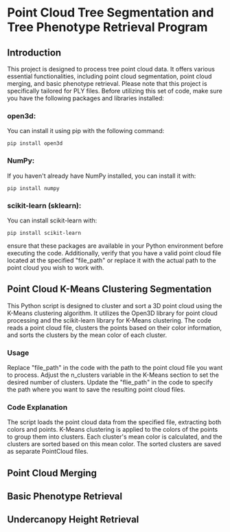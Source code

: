 # Point Cloud Tree Segmentation and Tree Phenotype Retrieval Program
## Introduction
This project is designed to process tree point cloud data. It offers various essential functionalities, including point cloud segmentation, point cloud merging, and basic phenotype retrieval. Please note that this project is specifically tailored for PLY files. Before utilizing this set of code, make sure you have the following packages and libraries installed:
### open3d: 
You can install it using pip with the following command:
```
pip install open3d
```
### NumPy:
If you haven't already have NumPy installed, you can install it with:
```
pip install numpy
```
### scikit-learn (sklearn):
You can install scikit-learn with:
```
pip install scikit-learn
```
ensure that these packages are available in your Python environment before executing the code. Additionally, verify that you have a valid point cloud file located at the specified "file_path" or replace it with the actual path to the point cloud you wish to work with.

## Point Cloud K-Means Clustering Segmentation
This Python script is designed to cluster and sort a 3D point cloud using the K-Means clustering algorithm. It utilizes the Open3D library for point cloud processing and the scikit-learn library for K-Means clustering. The code reads a point cloud file, clusters the points based on their color information, and sorts the clusters by the mean color of each cluster.
### Usage
Replace "file_path" in the code with the path to the point cloud file you want to process.
Adjust the n_clusters variable in the K-Means section to set the desired number of clusters.
Update the "flie_path" in the code to specify the path where you want to save the resulting point cloud files.
### Code Explanation
The script loads the point cloud data from the specified file, extracting both colors and points.
K-Means clustering is applied to the colors of the points to group them into clusters.
Each cluster's mean color is calculated, and the clusters are sorted based on this mean color.
The sorted clusters are saved as separate PointCloud files.
## Point Cloud Merging

## Basic Phenotype Retrieval

## Undercanopy Height Retrieval

